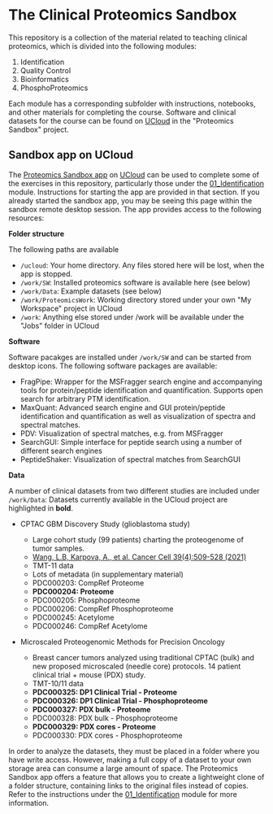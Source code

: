 # The Clinical Proteomics Sandbox

This repository is a collection of the material related to teaching clinical proteomics, which is divided into the following modules:

1. Identification
1. Quality Control
1. Bioinformatics
1. PhosphoProteomics

Each module has a corresponding subfolder with instructions, notebooks, and other materials for completing the course. Software and clinical datasets for the course can be found on [UCloud](cloud.sdu.dk) in the "Proteomics Sandbox" project.

## Sandbox app on UCloud

The [Proteomics Sandbox app](https://cloud.sdu.dk/app/applications/proteomics/Oct2021/) on [UCloud](https://cloud.sdu.dk/) can be used to complete some of the exercises in this repository, particularly those under the [01_Identification](01_Identification) module. Instructions for starting the app are provided in that section. If you already started the sandbox app, you may be seeing this page within the sandbox remote desktop session. The app provides access to the following resources:

**Folder structure**

The following paths are available

* `/ucloud`: Your home directory. Any files stored here will be lost, when the app is stopped.
* `/work/SW`: Installed proteomics software is available here (see below)
* `/work/Data`: Example datasets (see below)
* `/work/ProteomicsWork`: Working directory stored under your own "My Workspace" project in UCloud
* `/work`: Anything else stored under /work will be available under the "Jobs" folder in UCloud

**Software**

Software pacakges are installed under `/work/SW` and can be started from desktop icons. The following software packages are available:

* FragPipe: Wrapper for the MSFragger search engine and accompanying tools for protein/peptide identification and quantification. Supports open search for arbitrary PTM identification.
* MaxQuant: Advanced search engine and GUI protein/peptide identification and quantification as well as visualization of spectra and spectral matches.
* PDV: Visualization of spectral matches, e.g. from MSFragger
* SearchGUI: Simple interface for peptide search using a number of different search engines
* PeptideShaker: Visualization of spectral matches from SearchGUI

**Data**

A number of clinical datasets from two different studies are included under `/work/Data`:
Datasets currently available in the UCloud project are highlighted in **bold**.

* CPTAC GBM Discovery Study (glioblastoma study)
  * Large cohort study (99 patients) charting the proteogenome of tumor samples.
  * [Wang, L.B, Karpova, A., et al. Cancer Cell 39(4):509-528 (2021)](https://www.cell.com/cancer-cell/fulltext/S1535-6108(21)00050-7)
  * TMT-11 data
  * Lots of metadata (in supplementary material)
  * PDC000203: CompRef Proteome
  * **PDC000204: Proteome**
  * PDC000205: Phosphoproteome
  * PDC000206: CompRef Phosphoproteome
  * PDC000245: Acetylome
  * PDC000246: CompRef Acetylome

* Microscaled Proteogenomic Methods for Precision Oncology
  * Breast cancer tumors analyzed using traditional CPTAC (bulk) and new proposed microscaled (needle core) protocols. 14 patient clinical trial + mouse (PDX) study.
  * TMT-10/11 data
  * **PDC000325: DP1 Clinical Trial - Proteome**
  * **PDC000326: DP1 Clinical Trial - Phosphoproteome**
  * **PDC000327: PDX bulk - Proteome**
  * PDC000328: PDX bulk - Phosphoproteome
  * **PDC000329: PDX cores - Proteome**
  * PDC000330: PDX cores - Phosphoproteome

In order to analyze the datasets, they must be placed in a folder where you have write access. However, making a full copy of a dataset to your own storage area can consume a large amount of space. The Proteomics Sandbox app offers a feature that allows you to create a lightweight clone of a folder structure, containing links to the original files instead of copies. Refer to the instructions under the [01_Identification](01_Identification) module for more information.
